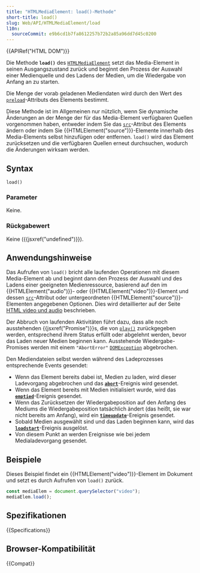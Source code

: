 ```yaml
---
title: "HTMLMediaElement: load()-Methode"
short-title: load()
slug: Web/API/HTMLMediaElement/load
l10n:
  sourceCommit: e9b6cd1b7fa8612257b72b2a85a96dd7d45c0200
---
```


{{APIRef("HTML DOM")}}

Die Methode **`load()`** des [`HTMLMediaElement`](/de/docs/Web/API/HTMLMediaElement) setzt das Media-Element in seinen Ausgangszustand zurück und beginnt den Prozess der Auswahl einer Medienquelle und des Ladens der Medien, um die Wiedergabe von Anfang an zu starten.

Die Menge der vorab geladenen Mediendaten wird durch den Wert des [`preload`](/de/docs/Web/HTML/Reference/Elements/video#preload)-Attributs des Elements bestimmt.

Diese Methode ist im Allgemeinen nur nützlich, wenn Sie dynamische Änderungen an der Menge der für das Media-Element verfügbaren Quellen vorgenommen haben, entweder indem Sie das [`src`](/de/docs/Web/HTML/Reference/Elements/video#src)-Attribut des Elements ändern oder indem Sie {{HTMLElement("source")}}-Elemente innerhalb des Media-Elements selbst hinzufügen oder entfernen. `load()` wird das Element zurücksetzen und die verfügbaren Quellen erneut durchsuchen, wodurch die Änderungen wirksam werden.

## Syntax

```js-nolint
load()
```

### Parameter

Keine.

### Rückgabewert

Keine ({{jsxref("undefined")}}).

## Anwendungshinweise

Das Aufrufen von `load()` bricht alle laufenden Operationen mit diesem Media-Element ab und beginnt dann den Prozess der Auswahl und des Ladens einer geeigneten Medienressource, basierend auf den im {{HTMLElement("audio")}}- oder {{HTMLElement("video")}}-Element und dessen [`src`](/de/docs/Web/HTML/Reference/Elements/video#src)-Attribut oder untergeordneten {{HTMLElement("source")}}-Elementen angegebenen Optionen. Dies wird detaillierter auf der Seite [HTML video und audio](/de/docs/Learn_web_development/Core/Structuring_content/HTML_video_and_audio#using_multiple_source_formats_to_improve_compatibility) beschrieben.

Der Abbruch von laufenden Aktivitäten führt dazu, dass alle noch ausstehenden {{jsxref("Promise")}}s, die von [`play()`](/de/docs/Web/API/HTMLMediaElement/play) zurückgegeben werden, entsprechend ihrem Status erfüllt oder abgelehnt werden, bevor das Laden neuer Medien beginnen kann. Ausstehende Wiedergabe-Promises werden mit einem `"AbortError"` [`DOMException`](/de/docs/Web/API/DOMException) abgebrochen.

Den Mediendateien selbst werden während des Ladeprozesses entsprechende Events gesendet:

- Wenn das Element bereits dabei ist, Medien zu laden, wird dieser Ladevorgang abgebrochen und das **[`abort`](/de/docs/Web/API/HTMLMediaElement/abort_event)**-Ereignis wird gesendet.
- Wenn das Element bereits mit Medien initialisiert wurde, wird das **[`emptied`](/de/docs/Web/API/HTMLMediaElement/emptied_event)**-Ereignis gesendet.
- Wenn das Zurücksetzen der Wiedergabeposition auf den Anfang des Mediums die Wiedergabeposition tatsächlich ändert (das heißt, sie war nicht bereits am Anfang), wird ein **[`timeupdate`](/de/docs/Web/API/HTMLMediaElement/timeupdate_event)**-Ereignis gesendet.
- Sobald Medien ausgewählt sind und das Laden beginnen kann, wird das **[`loadstart`](/de/docs/Web/API/HTMLMediaElement/loadstart_event)**-Ereignis ausgelöst.
- Von diesem Punkt an werden Ereignisse wie bei jedem Medialadevorgang gesendet.

## Beispiele

Dieses Beispiel findet ein {{HTMLElement("video")}}-Element im Dokument und setzt es durch Aufrufen von `load()` zurück.

```js
const mediaElem = document.querySelector("video");
mediaElem.load();
```

## Spezifikationen

{{Specifications}}

## Browser-Kompatibilität

{{Compat}}
